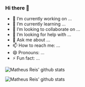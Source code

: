 ### Hi there 👋

- 🔭 I’m currently working on ...
- 🌱 I’m currently learning ...
- 👯 I’m looking to collaborate on ...
- 🤔 I’m looking for help with ...
- 💬 Ask me about ...
- 📫 How to reach me: ...
- 😄 Pronouns: ...
- ⚡ Fun fact: ...

![Matheus Reis' github stats](https://github-readme-stats.vercel.app/api?username=math-reis)

![Matheus Reis' github stats](https://github-readme-stats.vercel.app/api?username=math-reis&count_private=true&show_icons=true)

